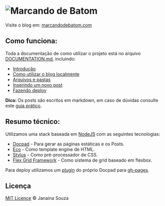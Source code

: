 # ![Marcando de Batom](https://rawgit.com/janasouza/marcando-de-batom/master/img/marcando-de-batom.svg)

Visite o blog em: [marcandodebatom.com](http://marcandodebatom.com/)

## Como funciona:
Toda a documentação de como utilizar o projeto está no arquivo [DOCUMENTATION.md](DOCUMENTATION.md), incluindo:

- [Introdução](DOCUMENTATION.md#introducao)
- [Como utilizar o blog localmente](DOCUMENTATION.md#como-utilizar-o-blog-localmente)
- [Arquivos e pastas](DOCUMENTATION.md#arquivos-e-pastas)
- [Inserindo um novo post](DOCUMENTATION.md#inserindo-um-novo-post)
- [Fazendo deploy](DOCUMENTATION.md#fazendo-deploy)

**Dica:** Os posts são escritos em markdown, em caso de dúvidas consulte este [guia prático](https://daringfireball.net/projects/markdown/syntax).

## Resumo técnico:
Utilizamos uma stack baseada em [NodeJS](https://nodejs.org/en/) com as seguintes tecnologias:

- [Docpad](http://docpad.org/) - Para gerar as páginas estáticas e os Posts.
- [Eco](https://github.com/docpad/docpad-plugin-eco) - Como template engine de HTML.
- [Stylus](https://www.npmjs.com/package/docpad-plugin-stylus) - Como pré-processador de CSS.
- [Flex Grid Framework](http://flexgridframework.com/) - Como sistema de grid baseado em flexbox.

Para deploy utilizamos um [plugin](https://github.com/docpad/docpad-plugin-ghpages) do próprio Docpad para [gh-pages](https://pages.github.com/).

## Licença
[MIT Licence](https://github.com/janasouza/marcando-de-batom/blob/master/LICENCE.md) © Janaina Souza
